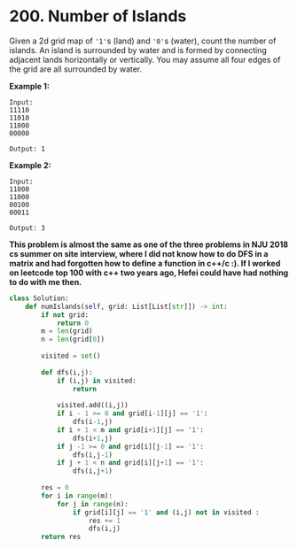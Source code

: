 # 200. Number of Islands

Given a 2d grid map of `'1'`s (land) and `'0'`s (water), count the number of islands. An island is surrounded by water and is formed by connecting adjacent lands horizontally or vertically. You may assume all four edges of the grid are all surrounded by water.

**Example 1:**

```
Input:
11110
11010
11000
00000

Output: 1
```

**Example 2:**

```
Input:
11000
11000
00100
00011

Output: 3
```



**This problem is almost the same as one of the  three problems in NJU 2018 cs summer on site interview, where I did not know how to do DFS in a matrix and had forgotten how to define a function in c++/c :). If I worked on leetcode top 100 with c++ two years ago,  Hefei could have had nothing to do with me then.**



```python
class Solution:
    def numIslands(self, grid: List[List[str]]) -> int:
        if not grid:
            return 0
        m = len(grid)
        n = len(grid[0])
        
        visited = set()
        
        def dfs(i,j):
            if (i,j) in visited:
                return
            
            visited.add((i,j))
            if i - 1 >= 0 and grid[i-1][j] == '1':
                dfs(i-1,j)
            if i + 1 < m and grid[i+1][j] == '1':
                dfs(i+1,j)
            if j -1 >= 0 and grid[i][j-1] == '1':
                dfs(i,j-1)
            if j + 1 < n and grid[i][j+1] == '1':
                dfs(i,j+1)
                
        res = 0
        for i in range(m):
            for j in range(n):
                if grid[i][j] == '1' and (i,j) not in visited :
                    res += 1
                    dfs(i,j)
        return res
            
```


